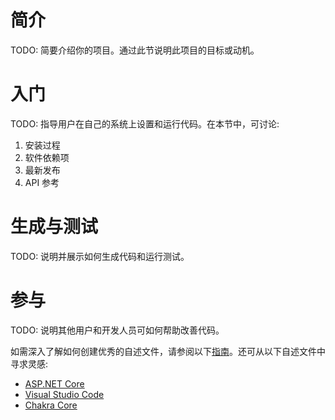 # 简介
TODO: 简要介绍你的项目。通过此节说明此项目的目标或动机。

# 入门
TODO: 指导用户在自己的系统上设置和运行代码。在本节中，可讨论:
1.	安装过程
2.	软件依赖项
3.	最新发布
4.	API 参考

# 生成与测试
TODO: 说明并展示如何生成代码和运行测试。

# 参与
TODO: 说明其他用户和开发人员可如何帮助改善代码。

如需深入了解如何创建优秀的自述文件，请参阅以下[指南](https://docs.microsoft.com/en-us/azure/devops/repos/git/create-a-readme?view=azure-devops)。还可从以下自述文件中寻求灵感:
- [ASP.NET Core](https://github.com/aspnet/Home)
- [Visual Studio Code](https://github.com/Microsoft/vscode)
- [Chakra Core](https://github.com/Microsoft/ChakraCore)
